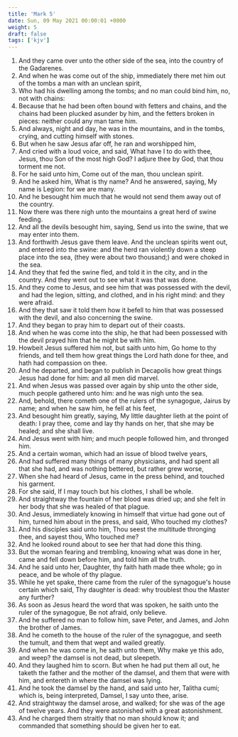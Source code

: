 ```yaml
---
title: 'Mark 5'
date: Sun, 09 May 2021 00:00:01 +0000
weight: 5
draft: false
tags: ['kjv'] 
---
```


1. And they came over unto the other side of the sea, into the country of the Gadarenes.
2. And when he was come out of the ship, immediately there met him out of the tombs a man with an unclean spirit,
3. Who had his dwelling among the tombs; and no man could bind him, no, not with chains:
4. Because that he had been often bound with fetters and chains, and the chains had been plucked asunder by him, and the fetters broken in pieces: neither could any man tame him.
5. And always, night and day, he was in the mountains, and in the tombs, crying, and cutting himself with stones.
6. But when he saw Jesus afar off, he ran and worshipped him,
7. And cried with a loud voice, and said, What have I to do with thee, Jesus, thou Son of the most high God? I adjure thee by God, that thou torment me not.
8. For he said unto him, Come out of the man, thou unclean spirit.
9. And he asked him, What is thy name? And he answered, saying, My name is Legion: for we are many.
10. And he besought him much that he would not send them away out of the country.
11. Now there was there nigh unto the mountains a great herd of swine feeding.
12. And all the devils besought him, saying, Send us into the swine, that we may enter into them.
13. And forthwith Jesus gave them leave. And the unclean spirits went out, and entered into the swine: and the herd ran violently down a steep place into the sea, (they were about two thousand;) and were choked in the sea.
14. And they that fed the swine fled, and told it in the city, and in the country. And they went out to see what it was that was done.
15. And they come to Jesus, and see him that was possessed with the devil, and had the legion, sitting, and clothed, and in his right mind: and they were afraid.
16. And they that saw it told them how it befell to him that was possessed with the devil, and also concerning the swine.
17. And they began to pray him to depart out of their coasts.
18. And when he was come into the ship, he that had been possessed with the devil prayed him that he might be with him.
19. Howbeit Jesus suffered him not, but saith unto him, Go home to thy friends, and tell them how great things the Lord hath done for thee, and hath had compassion on thee.
20. And he departed, and began to publish in Decapolis how great things Jesus had done for him: and all men did marvel.
21. And when Jesus was passed over again by ship unto the other side, much people gathered unto him: and he was nigh unto the sea.
22. And, behold, there cometh one of the rulers of the synagogue, Jairus by name; and when he saw him, he fell at his feet,
23. And besought him greatly, saying, My little daughter lieth at the point of death: I pray thee, come and lay thy hands on her, that she may be healed; and she shall live.
24. And Jesus went with him; and much people followed him, and thronged him.
25. And a certain woman, which had an issue of blood twelve years,
26. And had suffered many things of many physicians, and had spent all that she had, and was nothing bettered, but rather grew worse,
27. When she had heard of Jesus, came in the press behind, and touched his garment.
28. For she said, If I may touch but his clothes, I shall be whole.
29. And straightway the fountain of her blood was dried up; and she felt in her body that she was healed of that plague.
30. And Jesus, immediately knowing in himself that virtue had gone out of him, turned him about in the press, and said, Who touched my clothes?
31. And his disciples said unto him, Thou seest the multitude thronging thee, and sayest thou, Who touched me?
32. And he looked round about to see her that had done this thing.
33. But the woman fearing and trembling, knowing what was done in her, came and fell down before him, and told him all the truth.
34. And he said unto her, Daughter, thy faith hath made thee whole; go in peace, and be whole of thy plague.
35. While he yet spake, there came from the ruler of the synagogue's house certain which said, Thy daughter is dead: why troublest thou the Master any further?
36. As soon as Jesus heard the word that was spoken, he saith unto the ruler of the synagogue, Be not afraid, only believe.
37. And he suffered no man to follow him, save Peter, and James, and John the brother of James.
38. And he cometh to the house of the ruler of the synagogue, and seeth the tumult, and them that wept and wailed greatly.
39. And when he was come in, he saith unto them, Why make ye this ado, and weep? the damsel is not dead, but sleepeth.
40. And they laughed him to scorn. But when he had put them all out, he taketh the father and the mother of the damsel, and them that were with him, and entereth in where the damsel was lying.
41. And he took the damsel by the hand, and said unto her, Talitha cumi; which is, being interpreted, Damsel, I say unto thee, arise.
42. And straightway the damsel arose, and walked; for she was of the age of twelve years. And they were astonished with a great astonishment.
43. And he charged them straitly that no man should know it; and commanded that something should be given her to eat.
